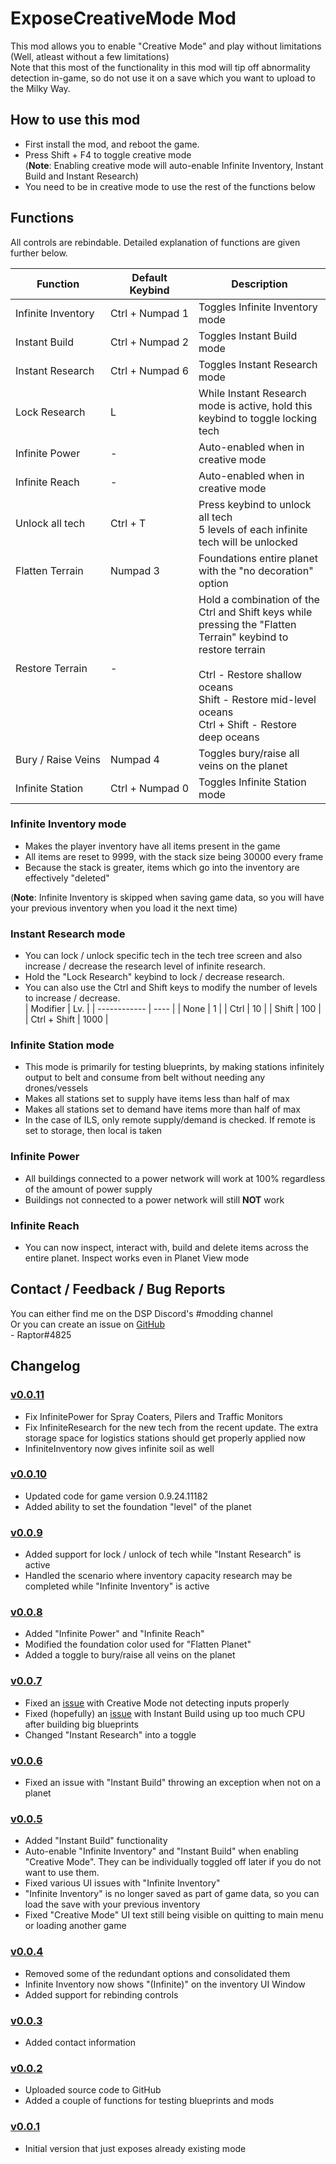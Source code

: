 # ExposeCreativeMode Mod
This mod allows you to enable "Creative Mode" and play without limitations (Well, atleast without a few limitations)  
Note that this most of the functionality in this mod will tip off abnormality detection in-game, so do not use it on a save which you want
to upload to the Milky Way.

## How to use this mod
* First install the mod, and reboot the game.
* Press Shift + F4 to toggle creative mode  
  (**Note**: Enabling creative mode will auto-enable Infinite Inventory, Instant Build and Instant Research)
* You need to be in creative mode to use the rest of the functions below

## Functions

All controls are rebindable. Detailed explanation of functions are given further below.  

| Function                          | Default Keybind                | Description |
| --------------------------------- | ------------------------------ | ----------- |
| Infinite&nbsp;Inventory           | Ctrl&nbsp;+&nbsp;Numpad&nbsp;1 | Toggles Infinite Inventory mode |
| Instant&nbsp;Build                | Ctrl&nbsp;+&nbsp;Numpad&nbsp;2 | Toggles Instant Build mode |
| Instant&nbsp;Research             | Ctrl&nbsp;+&nbsp;Numpad&nbsp;6 | Toggles Instant Research mode |
| Lock&nbsp;Research                | L                              | While Instant Research mode is active, hold this keybind to toggle locking tech |
| Infinite&nbsp;Power               | -                              | Auto-enabled when in creative mode  |
| Infinite&nbsp;Reach               | -                              | Auto-enabled when in creative mode |
| Unlock&nbsp;all&nbsp;tech         | Ctrl&nbsp;+&nbsp;T             | Press keybind to unlock all tech<br>5 levels of each infinite tech will be unlocked |
| Flatten&nbsp;Terrain              | Numpad&nbsp;3                  | Foundations entire planet with the "no decoration" option |
| Restore&nbsp;Terrain              | -                              | Hold a combination of the Ctrl and Shift keys while pressing the "Flatten Terrain" keybind to restore terrain<br><br>Ctrl - Restore shallow oceans<br>Shift - Restore mid-level oceans<br>Ctrl + Shift - Restore deep oceans |
| Bury&nbsp;/&nbsp;Raise&nbsp;Veins | Numpad&nbsp;4                  | Toggles bury/raise all veins on the planet |
| Infinite&nbsp;Station             | Ctrl&nbsp;+&nbsp;Numpad&nbsp;0 | Toggles Infinite Station mode |

<a name="infinite-inventory-mode"></a>
### Infinite Inventory mode

* Makes the player inventory have all items present in the game
* All items are reset to 9999, with the stack size being 30000 every frame
* Because the stack is greater, items which go into the inventory are effectively "deleted"  

(**Note**: Infinite Inventory is skipped when saving game data, so you will have your previous inventory when you load it the next time)

### Instant Research mode

* You can lock / unlock specific tech in the tech tree screen and also increase / decrease the research level of infinite research.  
* Hold the "Lock Research" keybind to lock / decrease research.  
* You can also use the Ctrl and Shift keys to modify the number of levels to increase / decrease.  
  | Modifier     | Lv.  |
  | ------------ | ---- |
  | None         |    1 |
  | Ctrl         |   10 |
  | Shift        |  100 |
  | Ctrl + Shift | 1000 |  

### Infinite Station mode

* This mode is primarily for testing blueprints, by making stations infinitely output to belt and consume from belt without needing any drones/vessels
* Makes all stations set to supply have items less than half of max
* Makes all stations set to demand have items more than half of max
* In the case of ILS, only remote supply/demand is checked. If remote is set to storage, then local is taken

### Infinite Power
* All buildings connected to a power network will work at 100% regardless of the amount of power supply
* Buildings not connected to a power network will still **NOT** work

### Infinite Reach
* You can now inspect, interact with, build and delete items across the entire planet. Inspect works even in Planet View mode

## Contact / Feedback / Bug Reports
You can either find me on the DSP Discord's #modding channel  
Or you can create an issue on [GitHub](https://github.com/Velociraptor115/DSPMods)  
\- Raptor#4825

## Changelog

### [v0.0.11](https://dsp.thunderstore.io/package/Raptor/ExposeCreativeMode/0.0.11/)
* Fix InfinitePower for Spray Coaters, Pilers and Traffic Monitors
* Fix InfiniteResearch for the new tech from the recent update. The extra storage space for logistics stations should get properly applied now
* InfiniteInventory now gives infinite soil as well

### [v0.0.10](https://dsp.thunderstore.io/package/Raptor/ExposeCreativeMode/0.0.10/)

* Updated code for game version 0.9.24.11182
* Added ability to set the foundation "level" of the planet

### [v0.0.9](https://dsp.thunderstore.io/package/Raptor/ExposeCreativeMode/0.0.9/)

* Added support for lock / unlock of tech while "Instant Research" is active
* Handled the scenario where inventory capacity research may be completed while "Infinite Inventory" is active

### [v0.0.8](https://dsp.thunderstore.io/package/Raptor/ExposeCreativeMode/0.0.8/)

* Added "Infinite Power" and "Infinite Reach"
* Modified the foundation color used for "Flatten Planet"
* Added a toggle to bury/raise all veins on the planet

### [v0.0.7](https://dsp.thunderstore.io/package/Raptor/ExposeCreativeMode/0.0.7/)

* Fixed an [issue](https://github.com/Velociraptor115/DSPMods/issues/4) with Creative Mode not detecting inputs properly
* Fixed (hopefully) an [issue](https://github.com/Velociraptor115/DSPMods/issues/5) with Instant Build using up too much CPU after building big blueprints
* Changed "Instant Research" into a toggle

### [v0.0.6](https://dsp.thunderstore.io/package/Raptor/ExposeCreativeMode/0.0.6/)

* Fixed an issue with "Instant Build" throwing an exception when not on a planet

### [v0.0.5](https://dsp.thunderstore.io/package/Raptor/ExposeCreativeMode/0.0.5/)

* Added "Instant Build" functionality
* Auto-enable "Infinite Inventory" and "Instant Build" when enabling "Creative Mode". They can be individually toggled off later if you do not want to use them.
* Fixed various UI issues with "Infinite Inventory"
* "Infinite Inventory" is no longer saved as part of game data, so you can load the save with your previous inventory
* Fixed "Creative Mode" UI text still being visible on quitting to main menu or loading another game

### [v0.0.4](https://dsp.thunderstore.io/package/Raptor/ExposeCreativeMode/0.0.4/)

* Removed some of the redundant options and consolidated them
* Infinite Inventory now shows "(Infinite)" on the inventory UI Window
* Added support for rebinding controls

### [v0.0.3](https://dsp.thunderstore.io/package/Raptor/ExposeCreativeMode/0.0.3/)

* Added contact information

### [v0.0.2](https://dsp.thunderstore.io/package/Raptor/ExposeCreativeMode/0.0.2/)

* Uploaded source code to GitHub  
* Added a couple of functions for testing blueprints and mods

### [v0.0.1](https://dsp.thunderstore.io/package/Raptor/ExposeCreativeMode/0.0.1/)

* Initial version that just exposes already existing mode